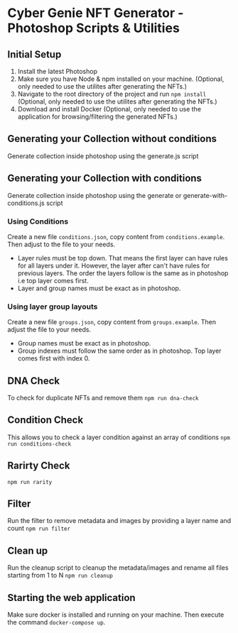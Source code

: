 # Cyber Genie NFT Generator - Photoshop Scripts & Utilities

## Initial Setup
1. Install the latest Photoshop
1. Make sure you have Node & npm installed on your machine. (Optional, only needed to use the utilites after generating the NFTs.)
2. Navigate to the root directory of the project and run `npm install` (Optional, only needed to use the utilites after generating the NFTs.)
3. Download and install Docker (Optional, only needed to use the application for browsing/filtering the generated NFTs.)

## Generating your Collection without conditions
Generate collection inside photoshop using the generate.js script

## Generating your Collection with conditions
Generate collection inside photoshop using the generate or generate-with-conditions.js script

### Using Conditions
Create a new file `conditions.json`, copy content from `conditions.example`. Then adjust to the file to your needs. 
- Layer rules must be top down. That means the first layer can have rules for all layers under it. However, the layer after can't have rules for previous layers. The order the layers follow is the same as in photoshop i.e top layer comes first.
- Layer and group names must be exact as in photoshop.

### Using layer group layouts
Create a new file `groups.json`, copy content from `groups.example`. Then adjust the file to your needs.
- Group names must be exact as in photoshop.
- Group indexes must follow the same order as in photoshop. Top layer comes first with index 0.

## DNA Check
To check for duplicate NFTs and remove them
`npm run dna-check`

## Condition Check
This allows you to check a layer condition against an array of conditions
`npm run conditions-check`

## Rarirty Check
`npm run rarity`

## Filter
Run the filter to remove metadata and images by providing a layer name and count
`npm run filter`

## Clean up
Run the cleanup script to cleanup the metadata/images and rename all files starting from 1 to N
`npm run cleanup`

## Starting the web application
Make sure docker is installed and running on your machine. Then execute the command `docker-compose up`. 
